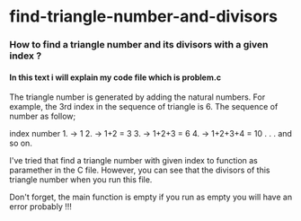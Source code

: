 # find-triangle-number-and-divisors
### How to find a triangle number and its divisors with a given index ?
#### In this text i will explain my code file which is problem.c
<p>
  The triangle number is generated by adding the natural numbers. For example, the 3rd index in the sequence of triangle is 6.
  The sequence of number as follow; 
  
  
  index        number
    1.    ->     1
    2.    ->     1+2 = 3
    3.    ->     1+2+3 = 6
    4.    ->     1+2+3+4 = 10
    .
    .
    .
  and so on.
  
  I've tried that find a triangle number with given index to function as paramether in the C file. However, you can see that
  the divisors of this triangle number when you run this file. 
  
  Don't forget, the main function is empty if you run as empty you will have an error probably !!! 
</p>
